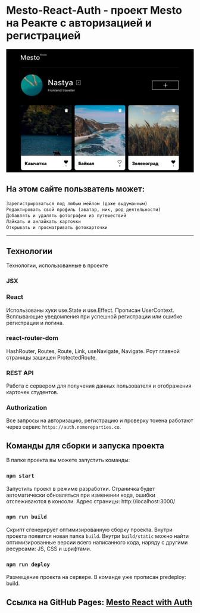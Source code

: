 # Mesto-React-Auth - проект Mesto на Реакте с авторизацией и регистрацией

<a href="https://anastasiapovarkova.github.io/react-mesto-auth" target="_blank">
    <img src="https://github.com/AnastasiaPovarkova/mesto-react/blob/main/src/images/screensaver.png?raw=true" width="900" title="Mesto React with Auth" alt="Mesto React with Auth"/>
</a>

## На этом сайте пользватель может:

    Зарегистрироваться под любым мейлом (даже выдуманным)
    Редактировать свой профиль (аватар, ник, род деятельности)
    Добавлять и удалять фотографии из путешествий
    Лайкать и анлайкать карточки
    Открывать и просматривать фотокарточки

____


## Технологии

Технологии, использованные в проекте

### JSX

### React

Использованы хуки use.State и use.Effect. Прописан UserContext. Всплывающие уведомления при успешной регистрации или ошибке регистрации и логина.

### react-router-dom

HashRouter, Routes, Route, Link, useNavigate, Navigate. Роут главной страницы защищен ProtectedRoute.

### REST API

Работа с сервером для получения данных пользователя и отображения карточек студентов.

### Authorization

Все запросы на авторизацию, регистрацию и проверку токена работают через сервис `https://auth.nomoreparties.co`.

## Команды для сборки и запуска проекта

В папке проекта вы можете запустить команды:

### `npm start`

Запустить проект в режиме разработки.
Страничка будет автоматически обновляться при изменении кода, ошибки отслеживаются в консоли.
Адрес страницы: http://localhost:3000/

### `npm run build`

Скрипт сгенерирует оптимизированную сборку проекта. Внутри проекта появится новая папка `build`. Внутри `build/static` можно найти оптимизированные версии всего написанного кода, наряду с другими ресурсами: JS, CSS и шрифтами. 

### `npm run deploy`

Размещение проекта на сервере. В команде уже прописан predeploy: build.

## Ссылка на GitHub Pages: [Mesto React with Auth](https://anastasiapovarkova.github.io/react-mesto-auth/)
